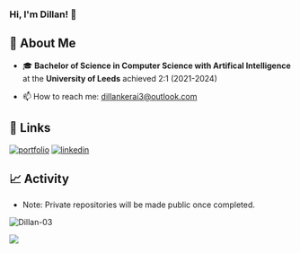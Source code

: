 ### Hi, I'm Dillan! 👋

## 🚀 About Me
- 🎓 **Bachelor of Science in Computer Science with Artifical Intelligence** at the **University of Leeds** achieved 2:1 (2021-2024)

- 📫 How to reach me: dillankerai3@outlook.com


## 🔗 Links
[![portfolio](https://img.shields.io/badge/my_portfolio-000?style=for-the-badge&logo=ko-fi&logoColor=white)](https://dillankerai.com/)
[![linkedin](https://img.shields.io/badge/linkedin-0A66C2?style=for-the-badge&logo=linkedin&logoColor=white)](https://www.linkedin.com/dillan-kerai3/)

## 📈 Activity

- Note: Private repositories will be made public once completed.

<p align="left"> 
  <img src="https://github-readme-stats-five-eta-95.vercel.app/api?username=Dillan-03&count-private=true&show_icons=true&hide_border=false" alt="Dillan-03" />
<p align="left"> 
  <img src="https://github-readme-stats-five-eta-95.vercel.app/api/top-langs/?username=Dillan-03&count-private=true&layout=compact&theme=react&hide_border=false&bg_color=0D1117" />








